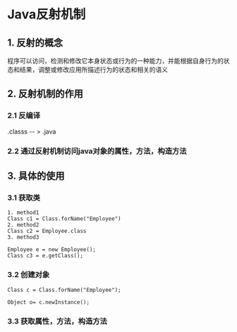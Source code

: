# Java反射机制

## 1. 反射的概念

程序可以访问，检测和修改它本身状态或行为的一种能力，并能根据自身行为的状态和结果，调整或修改应用所描述行为的状态和相关的语义

## 2. 反射机制的作用

### 2.1 反编译

.classs -- > .java

### 2.2 通过反射机制访问java对象的属性，方法，构造方法

## 3. 具体的使用

### 3.1 获取类

```
1. method1
Class c1 = Class.forName("Employee")
2. method2 
Class c2 = Employee.class
3. method3

Employee e = new Employee();
Class c3 = e.getClass();

```

### 3.2 创建对象

```
Class c = Class.forName("Employee");

Object o= c.newInstance();
```

### 3.3 获取属性，方法，构造方法

